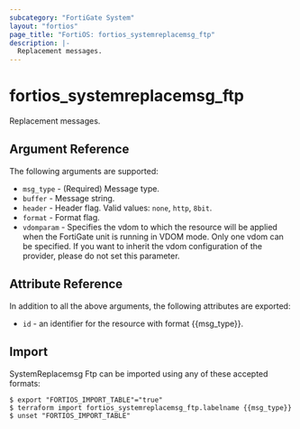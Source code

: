 ```yaml
---
subcategory: "FortiGate System"
layout: "fortios"
page_title: "FortiOS: fortios_systemreplacemsg_ftp"
description: |-
  Replacement messages.
---
```


# fortios_systemreplacemsg_ftp
Replacement messages.

## Argument Reference

The following arguments are supported:

* `msg_type` - (Required) Message type.
* `buffer` - Message string.
* `header` - Header flag. Valid values: `none`, `http`, `8bit`.
* `format` - Format flag.
* `vdomparam` - Specifies the vdom to which the resource will be applied when the FortiGate unit is running in VDOM mode. Only one vdom can be specified. If you want to inherit the vdom configuration of the provider, please do not set this parameter.


## Attribute Reference

In addition to all the above arguments, the following attributes are exported:
* `id` - an identifier for the resource with format {{msg_type}}.

## Import

SystemReplacemsg Ftp can be imported using any of these accepted formats:
```
$ export "FORTIOS_IMPORT_TABLE"="true"
$ terraform import fortios_systemreplacemsg_ftp.labelname {{msg_type}}
$ unset "FORTIOS_IMPORT_TABLE"
```
